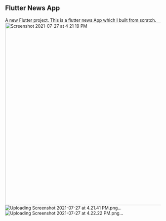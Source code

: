 ## Flutter News App

A new Flutter project.
This is a flutter news App which I built from scratch. 
<img width="589" alt="Screenshot 2021-07-27 at 4 21 19 PM" src="https://user-images.githubusercontent.com/77403417/127147327-dfedcb19-83bb-4d81-939c-e665cb3ec31b.png">
![Uploading Screenshot 2021-07-27 at 4.21.41 PM.png…]()
![Uploading Screenshot 2021-07-27 at 4.22.22 PM.png…]()
